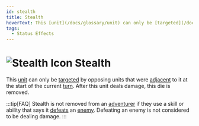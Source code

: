 ```yaml
---
id: stealth
title: Stealth
hoverText: This [unit](/docs/glossary/unit) can only be [targeted](/docs/glossary/targetable) by opposing units that were [adjacent](/docs/glossary/adjacent) to it at the start of the current [turn](/docs/glossary/turn). After this unit deals damage, this die is removed.
tags:
  - Status Effects
---
```


# <img src="/icons/stealth.svg" alt="Stealth Icon" /> Stealth

This [unit](/docs/glossary/unit) can only be [targeted](/docs/glossary/targetable) by opposing units that were [adjacent](/docs/glossary/adjacent) to it at the start of the current [turn](/docs/glossary/turn). After this unit deals damage, this die is removed.

:::tip[FAQ]
Stealth is not removed from an [adventurer](/docs/glossary/adventurer) if they use a skill or ability that says it [defeats](/docs/glossary/defeated) an [enemy](/docs/glossary/enemy). Defeating an enemy is not considered to be dealing damage.
:::
